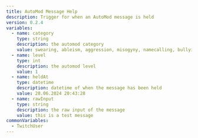 ```yaml
---
title: AutoMod Message Help
description: Trigger for when an AutoMod message is held
version: 0.2.4
variables:
  - name: category
    type: string
    description: the automod category
    value: swearing, ableism, aggression, misogyny, namecalling, bullying
  - name: level
    type: int
    description: the automod level
    value: 1
  - name: heldAt
    type: datetime
    description: datetime of when the message has been held
    value: 28.06.2024 20:43:28
  - name: rawInput
    type: string
    description: the raw input of the message
    value: this is a test message
commonVariables:
  - TwitchUser
---
```

